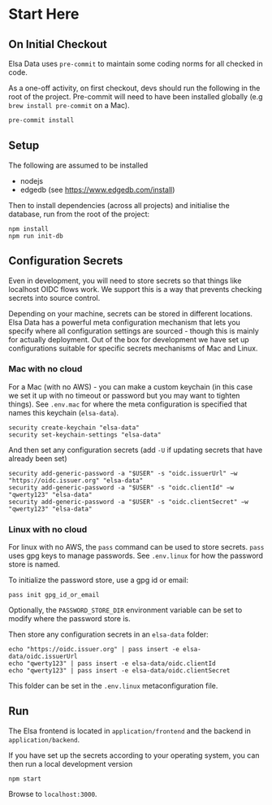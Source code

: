 # Start Here

## On Initial Checkout

Elsa Data uses `pre-commit` to maintain some coding norms for all checked in code.

As a one-off activity, on first checkout, devs should run the following in the root
of the project. Pre-commit will need to have been installed
globally (e.g `brew install pre-commit` on a Mac).

```bash
pre-commit install
```

## Setup

The following are assumed to be installed

- nodejs
- edgedb (see https://www.edgedb.com/install)

Then to install dependencies (across all projects) and initialise the database, run from the
root of the project:

```shell
npm install
npm run init-db
```

## Configuration Secrets

Even in development, you will need to store secrets so that things like localhost OIDC flows
work. We support this is a way that prevents checking secrets into source control.

Depending on your machine, secrets can be stored in different locations. Elsa Data has a powerful
meta configuration mechanism that lets you specify where all configuration settings are sourced -
though this is mainly for actually deployment. Out of the box for development we have
set up configurations suitable for specific secrets mechanisms of Mac and Linux.

### Mac with no cloud

For a Mac (with no AWS) - you can make a custom keychain (in this case we set it up with
no timeout or password but you may want to tighten things). See `.env.mac` for where
the meta configuration is specified that names this keychain (`elsa-data`).

```shell
security create-keychain "elsa-data"
security set-keychain-settings "elsa-data"
```

And then set any configuration secrets (add `-U` if updating secrets that have already been set)

```shell
security add-generic-password -a "$USER" -s "oidc.issuerUrl" −w "https://oidc.issuer.org" "elsa-data"
security add-generic-password -a "$USER" -s "oidc.clientId" −w "qwerty123" "elsa-data"
security add-generic-password -a "$USER" -s "oidc.clientSecret" −w "qwerty123" "elsa-data"
```

### Linux with no cloud

For linux with no AWS, the `pass` command can be used to store secrets. `pass` uses gpg keys to manage passwords.
See `.env.linux` for how the password store is named.

To initialize the password store, use a gpg id or email:

```shell
pass init gpg_id_or_email
```

Optionally, the `PASSWORD_STORE_DIR` environment variable can be set to modify where the password store is.

Then store any configuration secrets in an `elsa-data` folder:

```
echo "https://oidc.issuer.org" | pass insert -e elsa-data/oidc.issuerUrl
echo "qwerty123" | pass insert -e elsa-data/oidc.clientId
echo "qwerty123" | pass insert -e elsa-data/oidc.clientSecret
```

This folder can be set in the `.env.linux` metaconfiguration file.

## Run

The Elsa frontend is located in `application/frontend` and the backend in `application/backend`.

If you have set up the secrets according to your operating system, you can
then run a local development version

```shell
npm start
```

Browse to `localhost:3000`.
